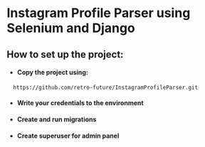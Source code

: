 # Instagram Profile Parser using Selenium and Django

## How to set up the project:
* #### Copy the project using:
```
  https://github.com/retro-future/InstagramProfileParser.git
```


* #### Write your credentials to the environment
* #### Create and run migrations 
* #### Create superuser for admin panel
